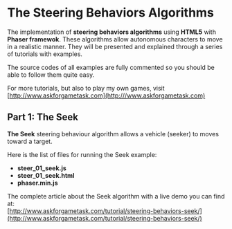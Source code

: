 # The Steering Behaviors Algorithms
The implementation of **steering behaviors algorithms** using **HTML5** with **Phaser framewok**. These algorithms allow autonomous characters to move in a realistic manner. They will be presented and explained through a series of tutorials with examples.

The source codes of all examples are fully commented so you should be able to follow them quite easy.

For more tutorials, but also to play my own games, visit [http://www.askforgametask.com](http:///www.askforgametask.com)


## Part 1: The Seek
**The Seek** steering behaviour algorithm allows a vehicle (seeker) to moves toward a target.

Here is the list of files for running the Seek example:
- **steer_01_seek.js**
- **steer_01_seek.html**
- **phaser.min.js**

The complete article about the Seek algorithm with a live demo you can find at:  
[http://www.askforgametask.com/tutorial/steering-behaviors-seek/](http://www.askforgametask.com/tutorial/steering-behaviors-seek/)

